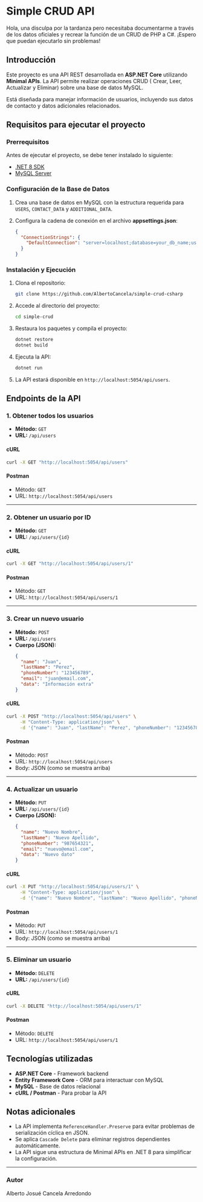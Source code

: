 # Simple CRUD API
Hola, una disculpa por la tardanza pero necesitaba documentarme a través de los datos oficiales y recrear la función de un CRUD de PHP  a C#. ¡Espero que puedan ejecutarlo sin problemas! 

## Introducción
Este proyecto es una API REST desarrollada en **ASP.NET Core** utilizando **Minimal APIs**. La API permite realizar operaciones CRUD (
Crear, Leer, Actualizar y Eliminar) sobre una base de datos MySQL.

Está diseñada para manejar información de usuarios, incluyendo sus datos de contacto y datos adicionales relacionados.

## Requisitos para ejecutar el proyecto

### Prerrequisitos

Antes de ejecutar el proyecto, se debe tener instalado lo siguiente:

- [.NET 8 SDK](https://dotnet.microsoft.com/en-us/download)
- [MySQL Server](https://dev.mysql.com/downloads/mysql/)

### Configuración de la Base de Datos

1. Crea una base de datos en MySQL con la estructura requerida para `USERS`, `CONTACT_DATA` y `ADDITIONAL_DATA`.
2. Configura la cadena de conexión en el archivo **appsettings.json**:
   
   ```json
   {
     "ConnectionStrings": {
       "DefaultConnection": "server=localhost;database=your_db_name;user=your_user;password=your_password"
     }
   }
   ```

### Instalación y Ejecución

1. Clona el repositorio:
   ```sh
   git clone https://github.com/AlbertoCancela/simple-crud-csharp
   ```
2. Accede al directorio del proyecto:
   ```sh
   cd simple-crud
   ```
3. Restaura los paquetes y compila el proyecto:
   ```sh
   dotnet restore
   dotnet build
   ```
4. Ejecuta la API:
   ```sh
   dotnet run
   ```
5. La API estará disponible en `http://localhost:5054/api/users`.

## Endpoints de la API

### 1. Obtener todos los usuarios
- **Método:** `GET`
- **URL:** `/api/users`

#### cURL
```sh
curl -X GET "http://localhost:5054/api/users"
```

#### Postman
- Método: `GET`
- URL: `http://localhost:5054/api/users`

---

### 2. Obtener un usuario por ID
- **Método:** `GET`
- **URL:** `/api/users/{id}`

#### cURL
```sh
curl -X GET "http://localhost:5054/api/users/1"
```

#### Postman
- Método: `GET`
- URL: `http://localhost:5054/api/users/1`

---

### 3. Crear un nuevo usuario
- **Método:** `POST`
- **URL:** `/api/users`
- **Cuerpo (JSON):**
  ```json
  {
    "name": "Juan",
    "lastName": "Perez",
    "phoneNumber": "123456789",
    "email": "juan@email.com",
    "data": "Información extra"
  }
  ```

#### cURL
```sh
curl -X POST "http://localhost:5054/api/users" \
     -H "Content-Type: application/json" \
     -d '{"name": "Juan", "lastName": "Perez", "phoneNumber": "123456789", "email": "juan@email.com", "data": "Información extra"}'
```

#### Postman
- Método: `POST`
- URL: `http://localhost:5054/api/users`
- Body: JSON (como se muestra arriba)

---

### 4. Actualizar un usuario
- **Método:** `PUT`
- **URL:** `/api/users/{id}`
- **Cuerpo (JSON):**
  ```json
  {
    "name": "Nuevo Nombre",
    "lastName": "Nuevo Apellido",
    "phoneNumber": "987654321",
    "email": "nuevo@email.com",
    "data": "Nuevo dato"
  }
  ```

#### cURL
```sh
curl -X PUT "http://localhost:5054/api/users/1" \
     -H "Content-Type: application/json" \
     -d '{"name": "Nuevo Nombre", "lastName": "Nuevo Apellido", "phoneNumber": "987654321", "email": "nuevo@email.com", "data": "Nuevo dato"}'
```

#### Postman
- Método: `PUT`
- URL: `http://localhost:5054/api/users/1`
- Body: JSON (como se muestra arriba)

---

### 5. Eliminar un usuario
- **Método:** `DELETE`
- **URL:** `/api/users/{id}`

#### cURL
```sh
curl -X DELETE "http://localhost:5054/api/users/1"
```

#### Postman
- Método: `DELETE`
- URL: `http://localhost:5054/api/users/1`

## Tecnologías utilizadas

- **ASP.NET Core** - Framework backend
- **Entity Framework Core** - ORM para interactuar con MySQL
- **MySQL** - Base de datos relacional
- **cURL / Postman** - Para probar la API

## Notas adicionales
- La API implementa `ReferenceHandler.Preserve` para evitar problemas de serialización cíclica en JSON.
- Se aplica `Cascade Delete` para eliminar registros dependientes automáticamente.
- La API sigue una estructura de Minimal APIs en .NET 8 para simplificar la configuración.

---

### Autor
Alberto Josué Cancela Arredondo

